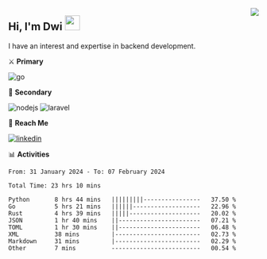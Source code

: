 [<img src="https://komarev.com/ghpvc/?username=masred&color=green&style=flat-square&label=Profile+Views" align="right">](github.com/masred)

## Hi, I'm Dwi <img src="https://raw.githubusercontent.com/MartinHeinz/MartinHeinz/master/wave.gif" width="30px">

I have an interest and expertise in backend development.

⚔️ **Primary**

![go](https://img.shields.io/badge/---?logo=go&label=Golang&style=social)

🔪 **Secondary**

![nodejs](https://img.shields.io/badge/---?logo=node.js&label=Node.js&style=social&logoColor=green)
![laravel](https://img.shields.io/badge/---?logo=laravel&label=Laravel&style=social)

🔗 **Reach Me**

[![linkedin](https://img.shields.io/badge/---?logo=linkedin&label=LinkedIn&style=social)](https://linkedin.com/in/dwifitriyanto)

📊 **Activities**

<!--START_SECTION:waka-->

```all_time
From: 31 January 2024 - To: 07 February 2024

Total Time: 23 hrs 10 mins

Python       8 hrs 44 mins   |||||||||----------------   37.50 %
Go           5 hrs 21 mins   ||||||-------------------   22.96 %
Rust         4 hrs 39 mins   |||||--------------------   20.02 %
JSON         1 hr 40 mins    ||-----------------------   07.21 %
TOML         1 hr 30 mins    ||-----------------------   06.48 %
XML          38 mins         |------------------------   02.73 %
Markdown     31 mins         |------------------------   02.29 %
Other        7 mins          -------------------------   00.54 %
```

<!--END_SECTION:waka-->
